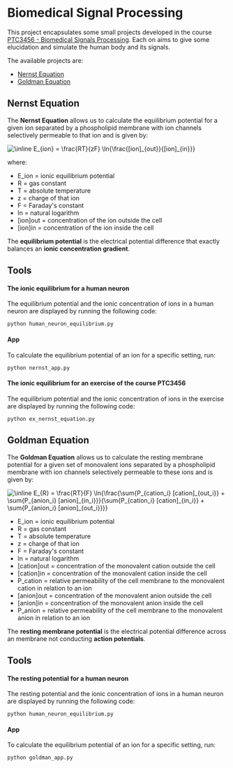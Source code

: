 # Biomedical Signal Processing

This project encapsulates some small projects developed in the course [PTC3456 - Biomedical Signals Processing](https://uspdigital.usp.br/jupiterweb/obterDisciplina?nomdis=&sgldis=PTC3456). Each on aims to give some elucidation and simulate the human body and its signals.

The available projects are:

- [Nernst Equation](https://github.com/gabrielriqu3ti/biomedical_signal_processing/wiki/Nernst-Equation)
- [Goldman Equation](https://github.com/gabrielriqu3ti/biomedical_signal_processing/wiki/Goldman-Equation)

## Nernst Equation

The **Nernst Equation** allows us to calculate the equilibrium potential for a given ion separated by a phospholipid membrane with ion channels selectively permeable to that ion and is given by:

<img src="https://latex.codecogs.com/svg.image?\inline&space;E_{ion}&space;=&space;\frac{RT}{zF}&space;\ln{\frac{[ion]_{out}}{[ion]_{in}}}" title="\inline E_{ion} = \frac{RT}{zF} \ln{\frac{[ion]_{out}}{[ion]_{in}}}" />

where:

- E_ion     = ionic equilibrium potential
- R         = gas constant
- T         = absolute temperature
- z         = charge of that ion
- F         = Faraday's constant
- ln        = natural logarithm
- [ion]out  = concentration of the ion outside the cell
- [ion]in   = concentration of the ion inside the cell

The **equilibrium potential** is the electrical potential difference that exactly balances an **ionic concentration gradient**.

## Tools

#### The ionic equilibrium for a human neuron

The equilibrium potential and the ionic concentration of ions in a human neuron are displayed by running the following code:

```
python human_neuron_equilibrium.py
```

#### App

To calculate the equilibrium potential of an ion for a specific setting, run:

```
python nernst_app.py
```

#### The ionic equilibrium for an exercise of the course PTC3456

The equilibrium potential and the ionic concentration of ions in the exercise are displayed by running the following code:

```
python ex_nernst_equation.py
```

## Goldman Equation

The **Goldman Equation** allows us to calculate the resting membrane potential for a given set of monovalent ions separated by a phospholipid membrane with ion channels selectively permeable to these ions and is given by:

<img src="https://latex.codecogs.com/svg.image?\inline&space;E_{R}&space;=&space;\frac{RT}{F}&space;\ln{\frac{\sum{P_{cation_i}&space;[cation]_{out_i}}&space;&plus;&space;\sum{P_{anion_i}&space;[anion]_{in_i}}}{\sum{P_{cation_i}&space;[cation]_{in_i}}&space;&plus;&space;\sum{P_{anion_i}&space;[anion]_{out_i}}}}" title="\inline E_{R} = \frac{RT}{F} \ln{\frac{\sum{P_{cation_i} [cation]_{out_i}} + \sum{P_{anion_i} [anion]_{in_i}}}{\sum{P_{cation_i} [cation]_{in_i}} + \sum{P_{anion_i} [anion]_{out_i}}}}" />

- E_ion     = ionic equilibrium potential
- R         = gas constant
- T         = absolute temperature
- z         = charge of that ion
- F         = Faraday's constant
- ln        = natural logarithm
- [cation]out  = concentration of the monovalent cation outside the cell
- [cation]in   = concentration of the monovalent cation inside the cell
- P_cation   = relative permeability of the cell membrane to the monovalent cation in relation to an ion
- [anion]out  = concentration of the monovalent anion outside the cell
- [anion]in   = concentration of the monovalent anion inside the cell
- P_anion   = relative permeability of the cell membrane to the monovalent anion in relation to an ion

The **resting membrane potential** is the electrical potential difference across an membrane not conducting **action potentials**.

## Tools

#### The resting potential for a human neuron

The resting potential and the ionic concentration of ions in a human neuron are displayed by running the following code:

```
python human_neuron_equilibrium.py
```

#### App

To calculate the equilibrium potential of an ion for a specific setting, run:

```
python goldman_app.py
```
